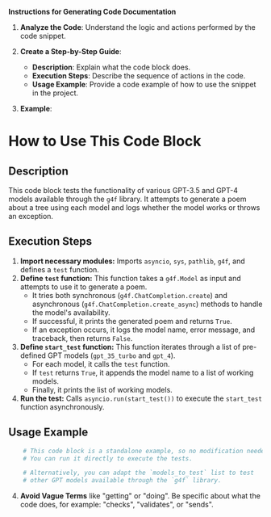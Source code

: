 **Instructions for Generating Code Documentation**

1. **Analyze the Code**: Understand the logic and actions performed by the code snippet.

2. **Create a Step-by-Step Guide**:
    - **Description**: Explain what the code block does.
    - **Execution Steps**: Describe the sequence of actions in the code.
    - **Usage Example**: Provide a code example of how to use the snippet in the project.

3. **Example**:

How to Use This Code Block
=========================================================================================

Description
-------------------------
This code block tests the functionality of various GPT-3.5 and GPT-4 models available through the `g4f` library. It attempts to generate a poem about a tree using each model and logs whether the model works or throws an exception.

Execution Steps
-------------------------
1. **Import necessary modules:** Imports `asyncio`, `sys`, `pathlib`, `g4f`, and defines a `test` function.
2. **Define `test` function:** This function takes a `g4f.Model` as input and attempts to use it to generate a poem.
    - It tries both synchronous (`g4f.ChatCompletion.create`) and asynchronous (`g4f.ChatCompletion.create_async`) methods to handle the model's availability.
    - If successful, it prints the generated poem and returns `True`.
    - If an exception occurs, it logs the model name, error message, and traceback, then returns `False`.
3. **Define `start_test` function:** This function iterates through a list of pre-defined GPT models (`gpt_35_turbo` and `gpt_4`).
    - For each model, it calls the `test` function.
    - If `test` returns `True`, it appends the model name to a list of working models.
    - Finally, it prints the list of working models.
4. **Run the test:** Calls `asyncio.run(start_test())` to execute the `start_test` function asynchronously.

Usage Example
-------------------------

```python
    # This code block is a standalone example, so no modification needed.
    # You can run it directly to execute the tests.

    # Alternatively, you can adapt the `models_to_test` list to test
    # other GPT models available through the `g4f` library.
```

4. **Avoid Vague Terms** like "getting" or "doing". Be specific about what the code does, for example: "checks", "validates", or "sends".